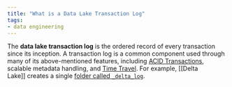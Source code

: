 ```yaml
---
title: "What is a Data Lake Transaction Log"
tags:
- data engineering
---
```

The **data lake transaction log** is the ordered record of every transaction since its inception. A transaction log is a common component used through many of its above-mentioned features, including [ACID Transactions](term/ACID%20Transactions.md), scalable metadata handling, and [Time Travel](term/Time%20Travel.md). For example, [[Delta Lake]] creates a single [folder called `_delta_log`](https://airbyte.com/tutorials/load-data-into-delta-lake-on-databricks-lakehouse#step-5).